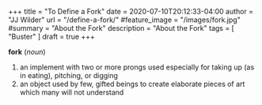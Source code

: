 +++
title = "To Define a Fork"
date = 2020-07-10T20:12:33-04:00
author = "JJ Wilder"
url = "/define-a-fork/"
#feature_image = "/images/fork.jpg"
#summary = "About the Fork"
description = "About the Fork"
tags = [ "Buster" ]
draft = true
+++

**fork** (*noun*)

1. an implement with two or more prongs used especially for taking up (as in eating), pitching, or digging
2. an object used by few, gifted beings to create elaborate pieces of art which many will not understand